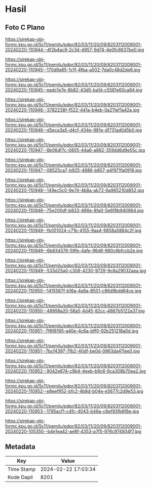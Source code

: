 # Hasil

## Foto C Plano

https://sirekap-obj-formc.kpu.go.id/5c11/pemilu/pdpr/82/03/11/20/09/8203112009001-20240220-110944--4f2b4ac9-2c34-4957-9d74-4e0fc6637be0.jpg

https://sirekap-obj-formc.kpu.go.id/5c11/pemilu/pdpr/82/03/11/20/09/8203112009001-20240220-110945--170d9a65-1c1f-4fba-a502-7da0c48d2de6.jpg

https://sirekap-obj-formc.kpu.go.id/5c11/pemilu/pdpr/82/03/11/20/09/8203112009001-20240220-110945--eadc1e7e-8b82-43d5-ba1d-c5581e60ca84.jpg

https://sirekap-obj-formc.kpu.go.id/5c11/pemilu/pdpr/82/03/11/20/09/8203112009001-20240220-110946--3782238f-f522-441a-b4eb-0a211ef1a42a.jpg

https://sirekap-obj-formc.kpu.go.id/5c11/pemilu/pdpr/82/03/11/20/09/8203112009001-20240220-110946--d5eca3a5-d4cf-434e-981e-df731ad0d5b0.jpg

https://sirekap-obj-formc.kpu.go.id/5c11/pemilu/pdpr/82/03/11/20/09/8203112009001-20240220-110947--6b06df7c-0805-44a6-a882-359dd6d9e55c.jpg

https://sirekap-obj-formc.kpu.go.id/5c11/pemilu/pdpr/82/03/11/20/09/8203112009001-20240220-110947--08525ca7-b925-4886-b857-a4f971fa0916.jpg

https://sirekap-obj-formc.kpu.go.id/5c11/pemilu/pdpr/82/03/11/20/09/8203112009001-20240220-110948--149ec5c0-9e74-4b8a-ab72-6a965210d852.jpg

https://sirekap-obj-formc.kpu.go.id/5c11/pemilu/pdpr/82/03/11/20/09/8203112009001-20240220-110948--75e200df-b833-486e-8fa0-5e6f8b940864.jpg

https://sirekap-obj-formc.kpu.go.id/5c11/pemilu/pdpr/82/03/11/20/09/8203112009001-20240220-110949--fb051024-c71b-4155-9aa4-6858a5884c2f.jpg

https://sirekap-obj-formc.kpu.go.id/5c11/pemilu/pdpr/82/03/11/20/09/8203112009001-20240220-110949--6b83d376-59fe-4afe-96d6-880c6bfccb2e.jpg

https://sirekap-obj-formc.kpu.go.id/5c11/pemilu/pdpr/82/03/11/20/09/8203112009001-20240220-110949--533d25a0-c308-4230-9729-9c8a29032aea.jpg

https://sirekap-obj-formc.kpu.go.id/5c11/pemilu/pdpr/82/03/11/20/09/8203112009001-20240220-110950--1415567f-b16a-4a9a-8501-c86d9bdd64ce.jpg

https://sirekap-obj-formc.kpu.go.id/5c11/pemilu/pdpr/82/03/11/20/09/8203112009001-20240220-110950--48998a20-58a5-4d45-82cc-4867b5122a37.jpg

https://sirekap-obj-formc.kpu.go.id/5c11/pemilu/pdpr/82/03/11/20/09/8203112009001-20240220-110951--7f6f8195-a40e-4c6a-bff0-92b251218a0d.jpg

https://sirekap-obj-formc.kpu.go.id/5c11/pemilu/pdpr/82/03/11/20/09/8203112009001-20240220-110951--7bcf4397-7fb2-40df-be0d-0963da411ee0.jpg

https://sirekap-obj-formc.kpu.go.id/5c11/pemilu/pdpr/82/03/11/20/09/8203112009001-20240220-110952--9042e874-c9b4-4eeb-b9c6-6ca308b70ea2.jpg

https://sirekap-obj-formc.kpu.go.id/5c11/pemilu/pdpr/82/03/11/20/09/8203112009001-20240220-110952--e8eef952-bfc2-4b8d-b04e-e5677c2d9e53.jpg

https://sirekap-obj-formc.kpu.go.id/5c11/pemilu/pdpr/82/03/11/20/09/8203112009001-20240220-110953--1795acf1-c4fc-4043-b46a-c6ef93fb6f8e.jpg

https://sirekap-obj-formc.kpu.go.id/5c11/pemilu/pdpr/82/03/11/20/09/8203112009001-20240220-105350--b4e1ea42-ae8f-4353-a7f5-976c974934f7.jpg


## Metadata

| Key        | Value               |
| ---------- | ------------------- |
| Time Stamp | 2024-02-22 17:03:34 |
| Kode Dapil | 8201                |



